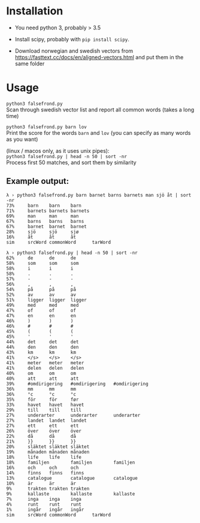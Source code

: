 # Installation

- You need python 3, probably > 3.5

- Install scipy, probably with `pip install scipy`.

- Download norwegian and swedish vectors from https://fasttext.cc/docs/en/aligned-vectors.html and put them in the same folder

# Usage

`python3 falsefrond.py`  
Scan through swedish vector list and report all common words (takes a long time)

`python3 falsefrond.py barn lov`  
Print the score for the words `barn` and `lov` (you can specify  as many words as you want)

(linux / macos only, as it uses unix pipes):  
`python3 falsefrond.py | head -n 50 | sort -nr`  
Process first 50 matches, and sort them by similarity

## Example output:


```
λ › python3 falsefrond.py barn barnet barns barnets man sjö åt | sort -nr
73%     barn    barn    barn
71%     barnets barnets barnets
69%     man     man     man
67%     barns   barns   barns
67%     barnet  barnet  barnet
28%     sjö     sjö     sjø
16%     åt      åt      åt
sim     srcWord commonWord      tarWord
```


```
λ › python3 falsefrond.py | head -n 50 | sort -nr
62%     de      de      de
58%     som     som     som
58%     i       i       i
58%     .       .       .
57%     -       -       -
56%     ,       ,       ,
54%     på      på      på
52%     av      av      av
51%     ligger  ligger  ligger
49%     med     med     med
47%     of      of      of
47%     en      en      en
46%     )       )       )
46%     #       #       #
45%     (       (       (
45%     '       '       '
44%     det     det     det
44%     den     den     den
43%     km      km      km
41%     </s>    </s>    </s>
41%     meter   meter   meter
41%     delen   delen   delen
40%     om      om      om
40%     att     att     att
39%     #omdirigering   #omdirigering   #omdirigering
36%     mm      mm      mm
36%     °c      °c      °c
35%     för     för     før
33%     havet   havet   havet
29%     till    till    till
27%     underarter      underarter      underarter
27%     landet  landet  landet
27%     ett     ett     ett
26%     över    över    över
22%     då      då      då
21%     }}      }}      }}
20%     släktet släktet släktet
19%     månaden månaden månaden
18%     life    life    life
18%     familjen        familjen        familjen
16%     och     och     och
14%     finns   finns   finns
13%     catalogue       catalogue       catalogue
10%     är      är      är
9%      trakten trakten trakten
9%      kallaste        kallaste        kallaste
7%      inga    inga    inga
4%      runt    runt    runt
1%      ingår   ingår   ingår
sim     srcWord commonWord      tarWord
```
